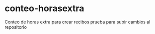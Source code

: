 # conteo-horasextra
Conteo de horas extra para crear recibos
prueba para subir cambios al repositorio

